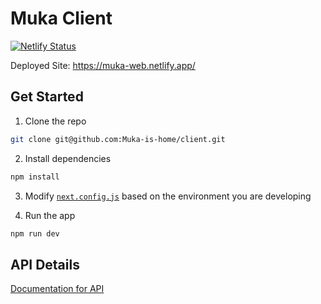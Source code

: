 # Muka Client

[![Netlify Status](https://api.netlify.com/api/v1/badges/72f805b1-2561-498d-9b77-2d78eabf8c5f/deploy-status)](https://app.netlify.com/sites/muka-web/deploys)

Deployed Site: https://muka-web.netlify.app/

## Get Started
1. Clone the repo
```bash
git clone git@github.com:Muka-is-home/client.git
```

2. Install dependencies
```bash
npm install
```

3. Modify [`next.config.js`](/next.config.js#L13) based on the environment you are developing

4. Run the app
```bash
npm run dev
```


## API Details
[Documentation for API](https://www.postman.com/speeding-spaceship-78552/workspace/muka)
